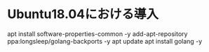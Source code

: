 # Ubuntu18.04における導入
apt install software-properties-common -y
add-apt-repository ppa:longsleep/golang-backports -y
apt update
apt install golang -y